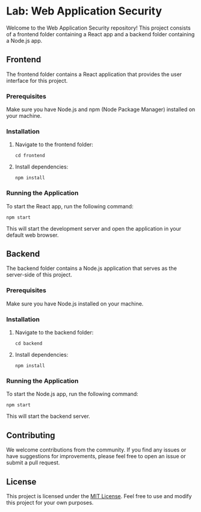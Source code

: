 # Lab: Web Application Security

Welcome to the Web Application Security repository! This project consists of a frontend folder containing a React app and a backend folder containing a Node.js app.

## Frontend

The frontend folder contains a React application that provides the user interface for this project.

### Prerequisites

Make sure you have Node.js and npm (Node Package Manager) installed on your machine.

### Installation

1. Navigate to the frontend folder:
   ```
   cd frontend
   ```

2. Install dependencies:
   ```
   npm install
   ```

### Running the Application

To start the React app, run the following command:
   ```
   npm start
   ```

This will start the development server and open the application in your default web browser.

## Backend

The backend folder contains a Node.js application that serves as the server-side of this project.

### Prerequisites

Make sure you have Node.js installed on your machine.

### Installation

1. Navigate to the backend folder:
   ```
   cd backend
   ```

2. Install dependencies:
   ```
   npm install
   ```

### Running the Application

To start the Node.js app, run the following command:
   ```
   npm start
   ```

This will start the backend server.

## Contributing

We welcome contributions from the community. If you find any issues or have suggestions for improvements, please feel free to open an issue or submit a pull request.

## License

This project is licensed under the [MIT License](LICENSE). Feel free to use and modify this project for your own purposes.
